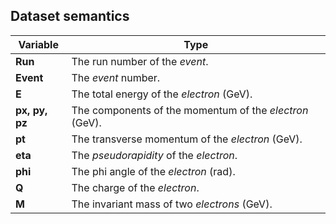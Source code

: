 ## Dataset semantics

| **Variable**   | **Type**                                                |
| -------------- | ------------------------------------------------------- |
| **Run**        | The run number of the _event_.                          |
| **Event**      | The _event_ number.                                     |
| **E**          | The total energy of the _electron_ (GeV).               |
| **px, py, pz** | The components of the momentum of the _electron_ (GeV). |
| **pt**         | The transverse momentum of the _electron_ (GeV).        |
| **eta**        | The _pseudorapidity_ of the _electron_.                 |
| **phi**        | The phi angle of the _electron_ (rad).                  |
| **Q**          | The charge of the _electron_.                           |
| **M**          | The invariant mass of two _electrons_ (GeV).            |
